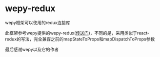 # wepy-redux
wepy框架可以使用的redux连接库

此框架参考wepy提供的wepy-redux([传送门](https://github.com/Tencent/wepy/blob/2.0.x/packages/wepy-redux/README.md))，不同的是，采用类似于react-redux的写法，完全兼容之前的mapStateToProps和mapDispatchToProps参数

最后感谢wepy以及它的作者